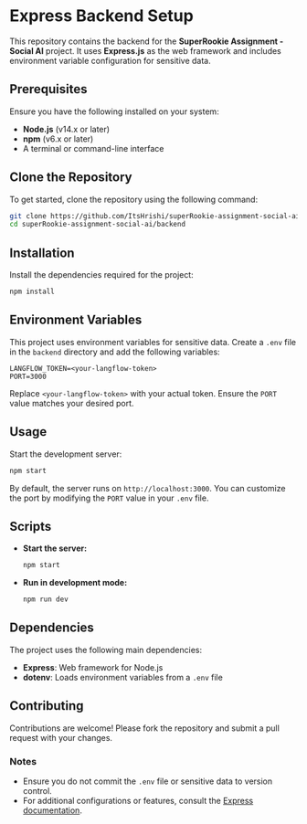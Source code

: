 # Express Backend Setup

This repository contains the backend for the **SuperRookie Assignment - Social AI** project. It uses **Express.js** as the web framework and includes environment variable configuration for sensitive data.

## Prerequisites

Ensure you have the following installed on your system:

- **Node.js** (v14.x or later)
- **npm** (v6.x or later)
- A terminal or command-line interface

## Clone the Repository

To get started, clone the repository using the following command:

```bash
git clone https://github.com/ItsHrishi/superRookie-assignment-social-ai.git
cd superRookie-assignment-social-ai/backend
```

## Installation

Install the dependencies required for the project:

```bash
npm install
```

## Environment Variables

This project uses environment variables for sensitive data. Create a `.env` file in the `backend` directory and add the following variables:

```env
LANGFLOW_TOKEN=<your-langflow-token>
PORT=3000
```

Replace `<your-langflow-token>` with your actual token. Ensure the `PORT` value matches your desired port.

## Usage

Start the development server:

```bash
npm start
```

By default, the server runs on `http://localhost:3000`. You can customize the port by modifying the `PORT` value in your `.env` file.

## Scripts

- **Start the server:**
  ```bash
  npm start
  ```
- **Run in development mode:**
  ```bash
  npm run dev
  ```

## Dependencies

The project uses the following main dependencies:

- **Express**: Web framework for Node.js
- **dotenv**: Loads environment variables from a `.env` file

## Contributing

Contributions are welcome! Please fork the repository and submit a pull request with your changes.

### Notes

- Ensure you do not commit the `.env` file or sensitive data to version control.
- For additional configurations or features, consult the [Express documentation](https://expressjs.com/).
